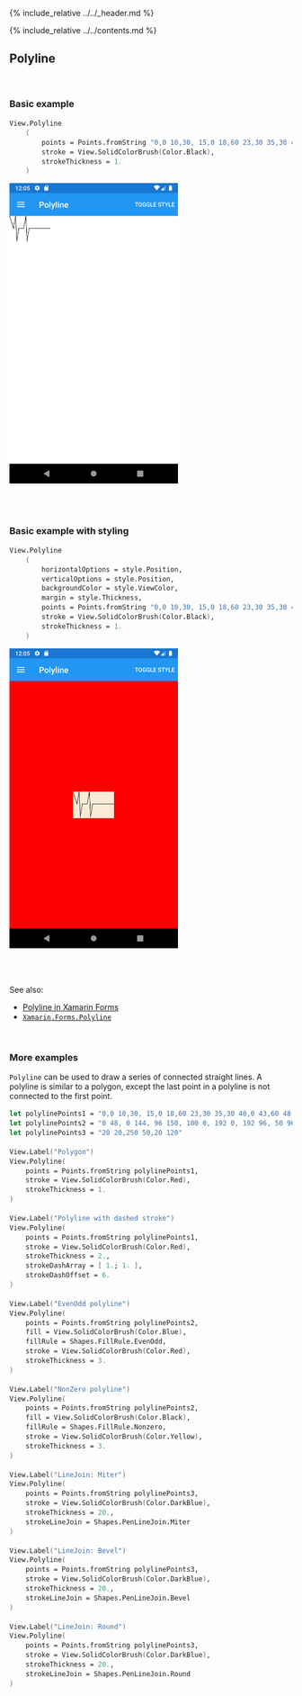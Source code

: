 {% include_relative ../../_header.md %}

{% include_relative ../../contents.md %}

Polyline
--------

<br /> 

### Basic example


```fsharp 
View.Polyline
    (
        points = Points.fromString "0,0 10,30, 15,0 18,60 23,30 35,30 40,0 43,60 48,30 100,30",
        stroke = View.SolidColorBrush(Color.Black),
        strokeThickness = 1.
    )
```

<img src="../../images/views/Polyline-adr-basic.png" width="300">

<br /> <br /> 

### Basic example with styling

```fsharp 
View.Polyline
    (
        horizontalOptions = style.Position,
        verticalOptions = style.Position,
        backgroundColor = style.ViewColor,
        margin = style.Thickness,  
        points = Points.fromString "0,0 10,30, 15,0 18,60 23,30 35,30 40,0 43,60 48,30 100,30",
        stroke = View.SolidColorBrush(Color.Black),
        strokeThickness = 1.
    )
```


<img src="../../images/views/Polyline-adr-styled.png" width="300">

<br /> <br /> 

See also:

* [Polyline in Xamarin Forms](https://docs.microsoft.com/en-us/xamarin/xamarin-forms/user-interface/shapes/Polyline)
* [`Xamarin.Forms.Polyline`](https://docs.microsoft.com/en-us/dotnet/api/Xamarin.Forms.Polyline)

<br /> 

### More examples

`Polyline` can be used to draw a series of connected straight lines. A polyline is similar to a polygon, except the last point in a polyline is not connected to the first point. 

```fsharp 
let polylinePoints1 = "0,0 10,30, 15,0 18,60 23,30 35,30 40,0 43,60 48,30 100,30"
let polylinePoints2 = "0 48, 0 144, 96 150, 100 0, 192 0, 192 96, 50 96, 48 192, 150 200 144 48"
let polylinePoints3 = "20 20,250 50,20 120"

View.Label("Polygon")
View.Polyline(
    points = Points.fromString polylinePoints1,
    stroke = View.SolidColorBrush(Color.Red),
    strokeThickness = 1.
)

View.Label("Polyline with dashed stroke")
View.Polyline(
    points = Points.fromString polylinePoints1,
    stroke = View.SolidColorBrush(Color.Red),
    strokeThickness = 2.,
    strokeDashArray = [ 1.; 1. ],
    strokeDashOffset = 6.
)

View.Label("EvenOdd polyline")
View.Polyline(
    points = Points.fromString polylinePoints2,
    fill = View.SolidColorBrush(Color.Blue),
    fillRule = Shapes.FillRule.EvenOdd,
    stroke = View.SolidColorBrush(Color.Red),
    strokeThickness = 3.
)

View.Label("NonZero polyline")
View.Polyline(
    points = Points.fromString polylinePoints2,
    fill = View.SolidColorBrush(Color.Black),
    fillRule = Shapes.FillRule.Nonzero,
    stroke = View.SolidColorBrush(Color.Yellow),
    strokeThickness = 3.
)

View.Label("LineJoin: Miter")
View.Polyline(
    points = Points.fromString polylinePoints3,
    stroke = View.SolidColorBrush(Color.DarkBlue),
    strokeThickness = 20.,
    strokeLineJoin = Shapes.PenLineJoin.Miter
)

View.Label("LineJoin: Bevel")
View.Polyline(
    points = Points.fromString polylinePoints3,
    stroke = View.SolidColorBrush(Color.DarkBlue),
    strokeThickness = 20.,
    strokeLineJoin = Shapes.PenLineJoin.Bevel
)

View.Label("LineJoin: Round")
View.Polyline(
    points = Points.fromString polylinePoints3,
    stroke = View.SolidColorBrush(Color.DarkBlue),
    strokeThickness = 20.,
    strokeLineJoin = Shapes.PenLineJoin.Round
)
```